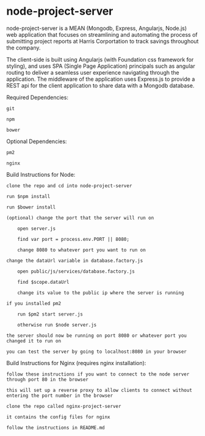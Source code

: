 # node-project-server
node-project-server is a MEAN (Mongodb, Express, Angularjs, Node.js) web application that focuses on streamlining and automating the process of submitting project reports at Harris Corportation to track savings throughout the company.

The client-side is built using Angularjs (with Foundation css framework for styling), and uses SPA (Single Page Application) principals such as angular routing to deliver a seamless user experience navigating through the application. 
The middleware of the application uses Express.js to provide a REST api for the client application to share data with a Mongodb database.

Required Dependencies:

    git
  
    npm
  
    bower
  
Optional Dependencies:

    pm2
  
    nginx

Build Instructions for Node:

    clone the repo and cd into node-project-server
  
    run $npm install
    
    run $bower install
    
    (optional) change the port that the server will run on
    
        open server.js
        
        find var port = process.env.PORT || 8080;
        
        change 8080 to whatever port you want to run on
      
    change the dataUrl variable in database.factory.js
    
        open public/js/services/database.factory.js
        
        find $scope.dataUrl
        
        change its value to the public ip where the server is running
      
    if you installed pm2
    
        run $pm2 start server.js
        
        otherwise run $node server.js
      
    the server should now be running on port 8080 or whatever port you changed it to run on
    
    you can test the server by going to localhost:8080 in your browser
    
Build Instructions for Nginx (requires nginx installation):

    follow these instructions if you want to connect to the node server through port 80 in the browser
    
    this will set up a reverse proxy to allow clients to connect without entering the port number in the browser
    
    clone the repo called nginx-project-server
    
    it contains the config files for nginx
    
    follow the instructions in README.md
